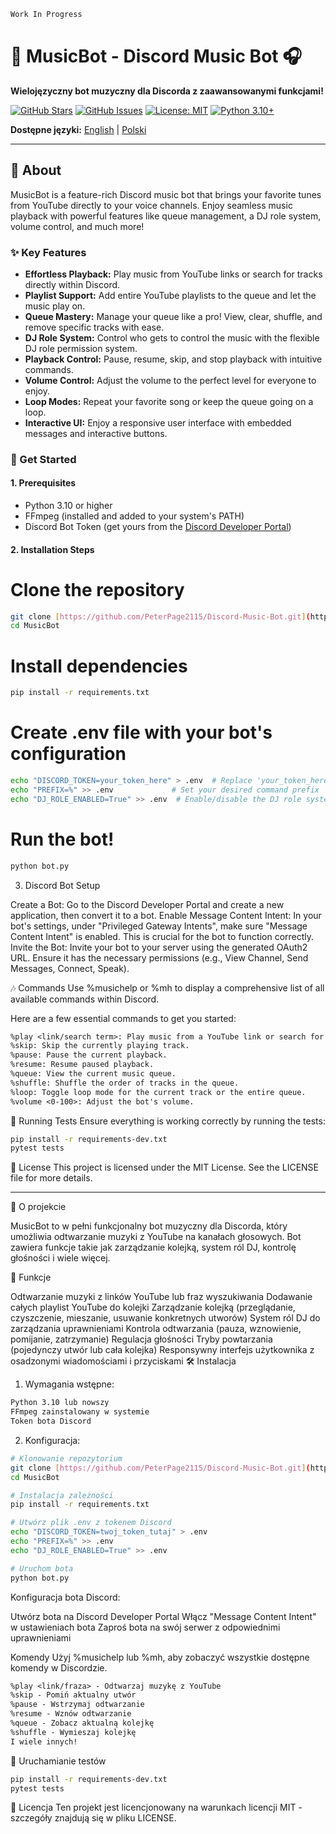```markdown
Work In Progress
```



# 🎵 MusicBot - Discord Music Bot 🎧

**Wielojęzyczny bot muzyczny dla Discorda z zaawansowanymi funkcjami!**

[![GitHub Stars](https://img.shields.io/github/stars/PeterPage2115/MusicBot?style=social)](https://github.com/PeterPage2115/MusicBot)
[![GitHub Issues](https://img.shields.io/github/issues/PeterPage2115/Discord-Music-Bot)](https://github.com/PeterPage2115/MusicBot/issues)
[![License: MIT](https://img.shields.io/badge/License-MIT-yellow.svg)](https://opensource.org/licenses/MIT)
[![Python 3.10+](https://img.shields.io/badge/python-3.10+-blue.svg)](https://www.python.org/downloads/)

**Dostępne języki:** [English](#english) | [Polski](#polski)

---

<a name="english"></a>

## 📖 About 

MusicBot is a feature-rich Discord music bot that brings your favorite tunes from YouTube directly to your voice channels. Enjoy seamless music playback with powerful features like queue management, a DJ role system, volume control, and much more!

### ✨ Key Features

-   **Effortless Playback:** Play music from YouTube links or search for tracks directly within Discord.
-   **Playlist Support:** Add entire YouTube playlists to the queue and let the music play on.
-   **Queue Mastery:** Manage your queue like a pro! View, clear, shuffle, and remove specific tracks with ease.
-   **DJ Role System:** Control who gets to control the music with the flexible DJ role permission system.
-   **Playback Control:** Pause, resume, skip, and stop playback with intuitive commands.
-   **Volume Control:** Adjust the volume to the perfect level for everyone to enjoy.
-   **Loop Modes:** Repeat your favorite song or keep the queue going on a loop.
-   **Interactive UI:** Enjoy a responsive user interface with embedded messages and interactive buttons.

### 🚀 Get Started

#### 1. Prerequisites

-   Python 3.10 or higher
-   FFmpeg (installed and added to your system's PATH)
-   Discord Bot Token (get yours from the [Discord Developer Portal](https://discord.com/developers/applications))

#### 2. Installation Steps


# Clone the repository
```bash
git clone [https://github.com/PeterPage2115/Discord-Music-Bot.git](https://github.com/PeterPage2115/Discord-Music-Bot.git)
cd MusicBot
```
# Install dependencies
```bash
pip install -r requirements.txt
```
# Create .env file with your bot's configuration
```bash
echo "DISCORD_TOKEN=your_token_here" > .env  # Replace 'your_token_here' with your actual token
echo "PREFIX=%" >> .env             # Set your desired command prefix
echo "DJ_ROLE_ENABLED=True" >> .env  # Enable/disable the DJ role system
```
# Run the bot!
```bash
python bot.py
```
3. Discord Bot Setup

Create a Bot: Go to the Discord Developer Portal and create a new application, then convert it to a bot.
Enable Message Content Intent: In your bot's settings, under "Privileged Gateway Intents", make sure "Message Content Intent" is enabled. This is crucial for the bot to function correctly.
Invite the Bot: Invite your bot to your server using the generated OAuth2 URL. Ensure it has the necessary permissions (e.g., View Channel, Send Messages, Connect, Speak).

🎶 Commands
Use %musichelp or %mh to display a comprehensive list of all available commands within Discord.

Here are a few essential commands to get you started:

```markdown
%play <link/search term>: Play music from a YouTube link or search for a song.
%skip: Skip the currently playing track.
%pause: Pause the current playback.
%resume: Resume paused playback.
%queue: View the current music queue.
%shuffle: Shuffle the order of tracks in the queue.
%loop: Toggle loop mode for the current track or the entire queue.
%volume <0-100>: Adjust the bot's volume.
```

🧪 Running Tests
Ensure everything is working correctly by running the tests:

```bash
pip install -r requirements-dev.txt
pytest tests
```
📄 License
This project is licensed under the MIT License. See the LICENSE file for more details.

--------------------------------------------------------------------------------------------------------------------------------------------------------------------

📖 O projekcie

MusicBot to w pełni funkcjonalny bot muzyczny dla Discorda, który umożliwia odtwarzanie muzyki z YouTube na kanałach głosowych. Bot zawiera funkcje takie jak zarządzanie kolejką, system ról DJ, kontrolę głośności i wiele więcej.

🌟 Funkcje

Odtwarzanie muzyki z linków YouTube lub fraz wyszukiwania
Dodawanie całych playlist YouTube do kolejki
Zarządzanie kolejką (przeglądanie, czyszczenie, mieszanie, usuwanie konkretnych utworów)
System ról DJ do zarządzania uprawnieniami
Kontrola odtwarzania (pauza, wznowienie, pomijanie, zatrzymanie)
Regulacja głośności
Tryby powtarzania (pojedynczy utwór lub cała kolejka)
Responsywny interfejs użytkownika z osadzonymi wiadomościami i przyciskami
🛠️ Instalacja
1. Wymagania wstępne:
```markdown
Python 3.10 lub nowszy
FFmpeg zainstalowany w systemie
Token bota Discord
```
2. Konfiguracja:
```bash
# Klonowanie repozytorium
git clone [https://github.com/PeterPage2115/Discord-Music-Bot.git](https://github.com/PeterPage2115/Discord-Music-Bot.git)
cd MusicBot
```
```bash
# Instalacja zależności
pip install -r requirements.txt
```
```bash
# Utwórz plik .env z tokenem Discord
echo "DISCORD_TOKEN=twoj_token_tutaj" > .env
echo "PREFIX=%" >> .env
echo "DJ_ROLE_ENABLED=True" >> .env
```
```bash
# Uruchom bota
python bot.py
```
Konfiguracja bota Discord:

Utwórz bota na Discord Developer Portal
Włącz "Message Content Intent" w ustawieniach bota
Zaproś bota na swój serwer z odpowiednimi uprawnieniami


 Komendy
Użyj %musichelp lub %mh, aby zobaczyć wszystkie dostępne komendy w Discordzie.
```markdown
%play <link/fraza> - Odtwarzaj muzykę z YouTube
%skip - Pomiń aktualny utwór
%pause - Wstrzymaj odtwarzanie
%resume - Wznów odtwarzanie
%queue - Zobacz aktualną kolejkę
%shuffle - Wymieszaj kolejkę
I wiele innych!
```
🧪 Uruchamianie testów
```bash
pip install -r requirements-dev.txt
pytest tests
```
📄 Licencja
Ten projekt jest licencjonowany na warunkach licencji MIT - szczegóły znajdują się w pliku LICENSE.
